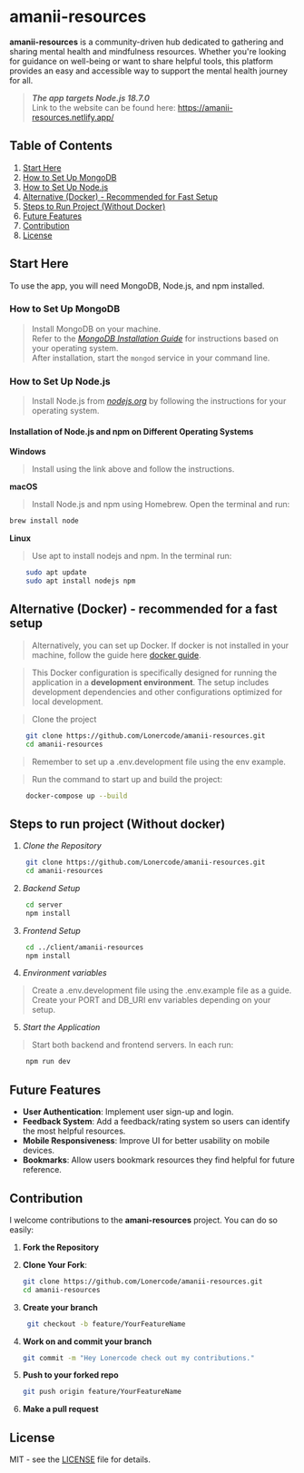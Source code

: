 # amanii-resources

**amanii-resources** is a community-driven hub dedicated to gathering and sharing mental health and mindfulness resources. Whether you're looking for guidance on well-being or want to share helpful tools, this platform provides an easy and accessible way to support the mental health journey for all.

> ***The app targets Node.js 18.7.0***\
> Link to the website can be found here: <https://amanii-resources.netlify.app/>

## Table of Contents
1. [Start Here](#start-here)
2. [How to Set Up MongoDB](#how-to-set-up-mongodb)
3. [How to Set Up Node.js](#how-to-set-up-nodejs)
4. [Alternative (Docker) - Recommended for Fast Setup](#alternative-docker---recommended-for-fast-setup)
5. [Steps to Run Project (Without Docker)](#steps-to-run-project-without-docker)
6. [Future Features](#future-features)
7. [Contribution](#contribution)
8. [License](#license)


## Start Here

To use the app, you will need MongoDB, Node.js, and npm installed.

### How to Set Up MongoDB

> Install MongoDB on your machine.\
> Refer to the <a href="https://www.mongodb.com/docs/manual/installation">*MongoDB Installation Guide*</a> for instructions based on your operating system.\
> After installation, start the `mongod` service in your command line.

### How to Set Up Node.js

> Install Node.js from <a href="https://nodejs.org">*nodejs.org*</a> by following the instructions for your operating system.

#### Installation of Node.js and npm on Different Operating Systems

**Windows**

> Install using the link above and follow the instructions.

**macOS**

> Install Node.js and npm using Homebrew. Open the terminal and run:

```bash
brew install node
```

**Linux**

> Use apt to install nodejs and npm. In the terminal run:

```bash
    sudo apt update
    sudo apt install nodejs npm
```
## Alternative (Docker) - recommended for a fast setup
> Alternatively, you can set up Docker. If docker is not installed in your machine, follow the guide here <a href='https://docs.docker.com/guidesgetting-started'>docker guide</a>.

> This Docker configuration is specifically designed for running the application in a **development environment**. The setup includes development dependencies and other configurations optimized for local development.

> Clone the project
``` bash
    git clone https://github.com/Lonercode/amanii-resources.git
    cd amanii-resources
```

> Remember to set up a .env.development file using the env example.

> Run the command to start up and build the project:
```bash
    docker-compose up --build
```

## Steps to run project (Without docker)


1. *Clone the Repository*

``` bash
    git clone https://github.com/Lonercode/amanii-resources.git
    cd amanii-resources
```

2. *Backend Setup*

```bash
    cd server
    npm install
```

3. *Frontend Setup*

```bash
    cd ../client/amanii-resources
    npm install
```

4. *Environment variables*

> Create a .env.development file using the .env.example file as a guide.
> Create your PORT and DB_URI env variables depending on your setup.


5. *Start the Application*

>Start both backend and frontend servers. In each run:

```bash
    npm run dev
```
## Future Features

- **User Authentication**: Implement user sign-up and login.
- **Feedback System**: Add a feedback/rating system so users can identify the most helpful resources.
- **Mobile Responsiveness**: Improve UI for better usability on mobile devices.
- **Bookmarks**: Allow users bookmark resources they find helpful for future reference.

## Contribution

I welcome contributions to the **amani-resources** project. You can do so easily:

1. **Fork the Repository**

2. **Clone Your Fork**:
   ```bash
   git clone https://github.com/Lonercode/amanii-resources.git
   cd amanii-resources
   ```
3. **Create your branch**
   ```bash
    git checkout -b feature/YourFeatureName
   ```
4. **Work on and commit your branch**
   ```bash
   git commit -m "Hey Lonercode check out my contributions."
   ```
5. **Push to your forked repo**
    ```bash
    git push origin feature/YourFeatureName
    ```
6. **Make a pull request**

## License

MIT -  see the [LICENSE](LICENSE) file for details.
